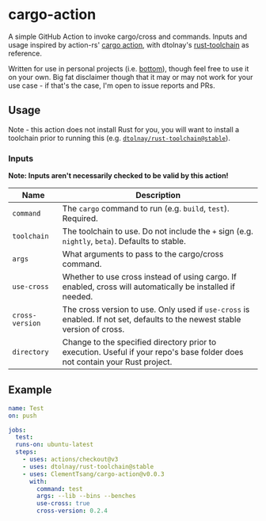 # cargo-action

A simple GitHub Action to invoke cargo/cross and commands. Inputs and usage inspired by action-rs' [cargo action](https://github.com/actions-rs/cargo),
with dtolnay's [rust-toolchain](https://github.com/dtolnay/rust-toolchain) as reference.

Written for use in personal projects (i.e. [bottom](https://github.com/ClementTsang/bottom)), though feel free to use it on your own. Big fat disclaimer though that it may or may not work for your use case - if that's the case, I'm open to issue reports and PRs.

## Usage

Note - this action does not install Rust for you, you will want to install a toolchain prior to running this (e.g. [`dtolnay/rust-toolchain@stable`](https://github.com/dtolnay/rust-toolchain)).

### Inputs

**Note: Inputs aren't necessarily checked to be valid by this action!**

| Name            | Description                                                                                                                 |
| --------------- | --------------------------------------------------------------------------------------------------------------------------- |
| `command`       | The `cargo` command to run (e.g. `build`, `test`). Required.                                                                |
| `toolchain`     | The toolchain to use. Do not include the `+` sign (e.g. `nightly`, `beta`). Defaults to stable.                             |
| `args`          | What arguments to pass to the cargo/cross command.                                                                          |
| `use-cross`     | Whether to use cross instead of using cargo. If enabled, cross will automatically be installed if needed.                   |
| `cross-version` | The cross version to use. Only used if `use-cross` is enabled. If not set, defaults to the newest stable version of cross.  |
| `directory`     | Change to the specified directory prior to execution. Useful if your repo's base folder does not contain your Rust project. |

## Example

```yaml
name: Test
on: push

jobs:
  test:
  runs-on: ubuntu-latest
  steps:
    - uses: actions/checkout@v3
    - uses: dtolnay/rust-toolchain@stable
    - uses: ClementTsang/cargo-action@v0.0.3
      with:
        command: test
        args: --lib --bins --benches
        use-cross: true
        cross-version: 0.2.4
```

